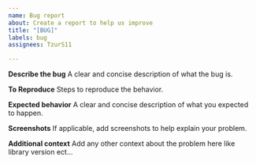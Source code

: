 ```yaml
---
name: Bug report
about: Create a report to help us improve
title: "[BUG]"
labels: bug
assignees: TzurS11

---
```


**Describe the bug**
A clear and concise description of what the bug is.

**To Reproduce**
Steps to reproduce the behavior.

**Expected behavior**
A clear and concise description of what you expected to happen.

**Screenshots**
If applicable, add screenshots to help explain your problem.

**Additional context**
Add any other context about the problem here like library version ect...
